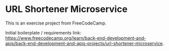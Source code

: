 # URL Shortener Microservice
This is an exercise project from FreeCodeCamp.

Initial boilerplate / requirements link:
https://www.freecodecamp.org/learn/back-end-development-and-apis/back-end-development-and-apis-projects/url-shortener-microservice.
